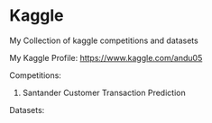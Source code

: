 # Kaggle

My Collection of kaggle competitions and datasets

My Kaggle Profile: https://www.kaggle.com/andu05

Competitions:

1. Santander Customer Transaction Prediction

Datasets:
